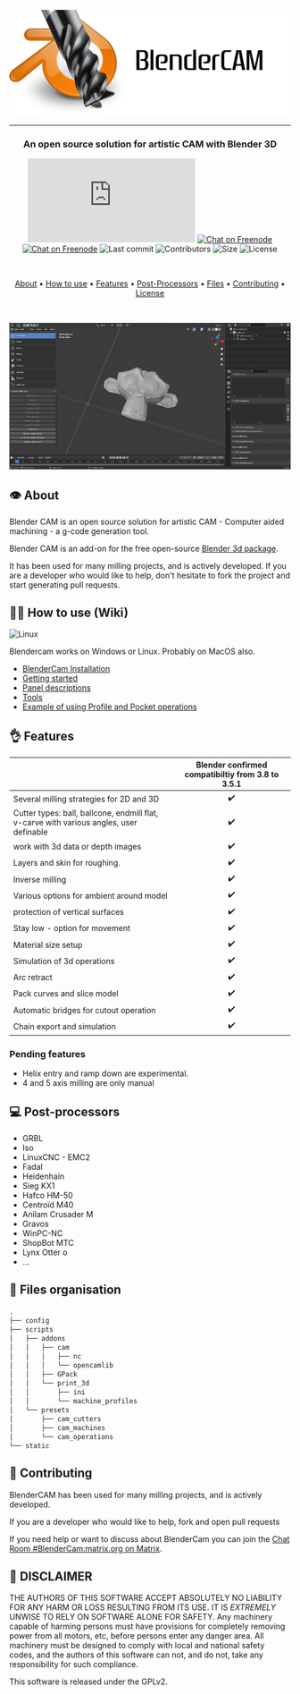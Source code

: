 
<center> 

![BlenderCAM](documentation/images/logo.png)

- - - 


### An open source solution for artistic CAM with Blender 3D



[![Chat on Matrix](https://img.shields.io/matrix/blendercam:matrix.org?label=Chat%20on%20Matrix)](https://riot.im/app/#/room/#blendercam:matrix.org) 
[![Chat on Freenode](https://img.shields.io/badge/chat-on%20freenode-brightgreen.svg)](http://webchat.freenode.net/?channels=%23blendercam)
[![Chat on Freenode](https://img.shields.io/github/issues/vilemduha/blendercam)](https://github.com/vilemduha/blendercam)
![Last commit](https://img.shields.io/github/last-commit/vilemduha/blendercam)
![Contributors](https://img.shields.io/github/contributors/vilemduha/blendercam)
![Size](https://img.shields.io/github/repo-size/vilemduha/blendercam)
![License](https://img.shields.io/github/license/vilemduha/blendercam)

<br>

[About](#About) • [How to use](#-how-to-use-wiki) • [Features](#-features) • [Post-Processors](#-post-processors) • [Files](#-files-organisation) • [Contributing](#-contributing) • [License](#-disclaimer) 

<br>

![Blendercam](documentation/images/suzanne.gif)


</center>

## 👁️ About
Blender CAM is an open source solution for artistic CAM - Computer aided machining - a g-code generation tool.

Blender CAM is an add-on for the free open-source [Blender 3d package](https://www.blender.org/).

It has been used for many milling projects, and is actively developed. If you are a developer who would like to help, don't hesitate to fork the project and start generating pull requests.

## 👨‍🎓 How to use (Wiki)

![Linux](https://img.shields.io/badge/Plateform-Linux%20|%20Windows-brightgreen.svg)

Blendercam works on Windows or Linux. Probably on MacOS also.

* [BlenderCam Installation](documentation/Blendercam%20Installation.md) 
* [Getting started](documentation/Getting%20started.md)
* [Panel descriptions](documentation/Blendercam-Panel-Descriptions.md)
* [Tools](documentation/Blendercam-Tools.md)
* [Example of using Profile and Pocket operations](documentation/Profile%20and%20Pocket%20operations.md)


## 👌 Features

|                            | Blender confirmed compatibiltiy from 3.8 to 3.5.1
| -------------------------- | :----------------: |
| Several milling strategies for 2D and 3D          |         ✔️        | 
| Cutter types: ball, ballcone, endmill flat, v-carve with various angles, user definable             |         ✔️         |  
| work with 3d data or depth images       |         ✔️         |  
| Layers and skin for roughing. |         ✔️         |  
| Inverse milling   |         ✔️         |  
| Various options for ambient around model  |         ✔️         |  
| protection of vertical surfaces       |         ✔️         |  
| Stay low - option for movement       |         ✔️         |  
| Material size setup  |         ✔️         |  
| Simulation of 3d operations        |         ✔️         |  
| Arc retract   |         ✔️         |  
| Pack curves and slice model   |         ✔️         |  
| Automatic bridges for cutout operation   |         ✔️         |  
| Chain export and simulation  |         ✔️         |   

### Pending features
* Helix entry and ramp down are experimental. 
* 4 and 5 axis milling are only manual


## 💻 Post-processors
* GRBL
* Iso
* LinuxCNC - EMC2
* Fadal 
* Heidenhain
* Sieg KX1
* Hafco HM-50
* Centroïd M40
* Anilam Crusader M
* Gravos
* WinPC-NC
* ShopBot MTC
* Lynx Otter o
* ...


## 📒 Files organisation

```
.
├── config                     
├── scripts
│   ├── addons
│   │   ├── cam
│   │   │   ├── nc
│   │   │   └── opencamlib
│   │   ├── GPack
│   │   └── print_3d
│   │       ├── ini
│   │       └── machine_profiles
│   └── presets
│       ├── cam_cutters
│       ├── cam_machines
│       └── cam_operations
└── static

```



## 🤝 Contributing
BlenderCAM has been used for many milling projects, and is actively developed.

If you are a developer who would like to help, fork and open pull requests

If you need help or want  to discuss about BlenderCam you can join the [Chat Room #BlenderCam:matrix.org on Matrix](https://riot.im/app/#/room/#blendercam:matrix.org). 

## 🤕 DISCLAIMER

THE AUTHORS OF THIS SOFTWARE ACCEPT ABSOLUTELY NO LIABILITY FOR
ANY HARM OR LOSS RESULTING FROM ITS USE.  IT IS _EXTREMELY_ UNWISE
TO RELY ON SOFTWARE ALONE FOR SAFETY.  Any machinery capable of
harming persons must have provisions for completely removing power
from all motors, etc, before persons enter any danger area.  All
machinery must be designed to comply with local and national safety
codes, and the authors of this software can not, and do not, take
any responsibility for such compliance.

This software is released under the GPLv2.




